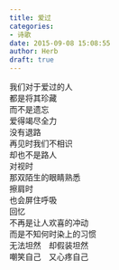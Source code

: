 ```yaml
---  
title: 爱过  
categories:  
- 诗歌  
date: 2015-09-08 15:08:55  
author: Herb  
draft: true
---  
```

我们对于爱过的人  
都是将其珍藏  
而不是遗忘  
爱得竭尽全力  
没有退路    
再见时我们不相识  
却也不是路人  
对视时  
那双陌生的眼睛熟悉  
擦肩时  
也会屏住呼吸  
回忆    
不再是让人欢喜的冲动  
而是不知何时染上的习惯  
无法坦然　却假装坦然  
嘲笑自己　又心疼自己